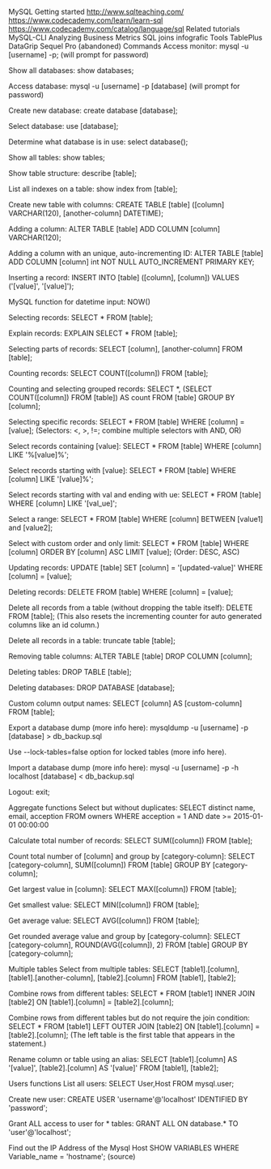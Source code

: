 MySQL
Getting started
http://www.sqlteaching.com/
https://www.codecademy.com/learn/learn-sql
https://www.codecademy.com/catalog/language/sql
Related tutorials
MySQL-CLI
Analyzing Business Metrics
SQL joins infografic
Tools
TablePlus
DataGrip
Sequel Pro (abandoned)
Commands
Access monitor: mysql -u [username] -p; (will prompt for password)

Show all databases: show databases;

Access database: mysql -u [username] -p [database] (will prompt for password)

Create new database: create database [database];

Select database: use [database];

Determine what database is in use: select database();

Show all tables: show tables;

Show table structure: describe [table];

List all indexes on a table: show index from [table];

Create new table with columns: CREATE TABLE [table] ([column] VARCHAR(120), [another-column] DATETIME);

Adding a column: ALTER TABLE [table] ADD COLUMN [column] VARCHAR(120);

Adding a column with an unique, auto-incrementing ID: ALTER TABLE [table] ADD COLUMN [column] int NOT NULL AUTO_INCREMENT PRIMARY KEY;

Inserting a record: INSERT INTO [table] ([column], [column]) VALUES ('[value]', '[value]');

MySQL function for datetime input: NOW()

Selecting records: SELECT * FROM [table];

Explain records: EXPLAIN SELECT * FROM [table];

Selecting parts of records: SELECT [column], [another-column] FROM [table];

Counting records: SELECT COUNT([column]) FROM [table];

Counting and selecting grouped records: SELECT *, (SELECT COUNT([column]) FROM [table]) AS count FROM [table] GROUP BY [column];

Selecting specific records: SELECT * FROM [table] WHERE [column] = [value]; (Selectors: <, >, !=; combine multiple selectors with AND, OR)

Select records containing [value]: SELECT * FROM [table] WHERE [column] LIKE '%[value]%';

Select records starting with [value]: SELECT * FROM [table] WHERE [column] LIKE '[value]%';

Select records starting with val and ending with ue: SELECT * FROM [table] WHERE [column] LIKE '[val_ue]';

Select a range: SELECT * FROM [table] WHERE [column] BETWEEN [value1] and [value2];

Select with custom order and only limit: SELECT * FROM [table] WHERE [column] ORDER BY [column] ASC LIMIT [value]; (Order: DESC, ASC)

Updating records: UPDATE [table] SET [column] = '[updated-value]' WHERE [column] = [value];

Deleting records: DELETE FROM [table] WHERE [column] = [value];

Delete all records from a table (without dropping the table itself): DELETE FROM [table]; (This also resets the incrementing counter for auto generated columns like an id column.)

Delete all records in a table: truncate table [table];

Removing table columns: ALTER TABLE [table] DROP COLUMN [column];

Deleting tables: DROP TABLE [table];

Deleting databases: DROP DATABASE [database];

Custom column output names: SELECT [column] AS [custom-column] FROM [table];

Export a database dump (more info here): mysqldump -u [username] -p [database] > db_backup.sql

Use --lock-tables=false option for locked tables (more info here).

Import a database dump (more info here): mysql -u [username] -p -h localhost [database] < db_backup.sql

Logout: exit;

Aggregate functions
Select but without duplicates: SELECT distinct name, email, acception FROM owners WHERE acception = 1 AND date >= 2015-01-01 00:00:00

Calculate total number of records: SELECT SUM([column]) FROM [table];

Count total number of [column] and group by [category-column]: SELECT [category-column], SUM([column]) FROM [table] GROUP BY [category-column];

Get largest value in [column]: SELECT MAX([column]) FROM [table];

Get smallest value: SELECT MIN([column]) FROM [table];

Get average value: SELECT AVG([column]) FROM [table];

Get rounded average value and group by [category-column]: SELECT [category-column], ROUND(AVG([column]), 2) FROM [table] GROUP BY [category-column];

Multiple tables
Select from multiple tables: SELECT [table1].[column], [table1].[another-column], [table2].[column] FROM [table1], [table2];

Combine rows from different tables: SELECT * FROM [table1] INNER JOIN [table2] ON [table1].[column] = [table2].[column];

Combine rows from different tables but do not require the join condition: SELECT * FROM [table1] LEFT OUTER JOIN [table2] ON [table1].[column] = [table2].[column]; (The left table is the first table that appears in the statement.)

Rename column or table using an alias: SELECT [table1].[column] AS '[value]', [table2].[column] AS '[value]' FROM [table1], [table2];

Users functions
List all users: SELECT User,Host FROM mysql.user;

Create new user: CREATE USER 'username'@'localhost' IDENTIFIED BY 'password';

Grant ALL access to user for * tables: GRANT ALL ON database.* TO 'user'@'localhost';

Find out the IP Address of the Mysql Host
SHOW VARIABLES WHERE Variable_name = 'hostname'; (source)
